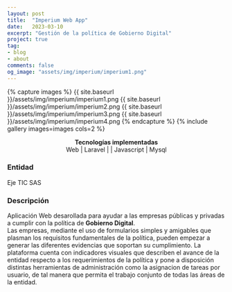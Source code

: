 ```yaml
---
layout: post
title:  "Imperium Web App"
date:   2023-03-10
excerpt: "Gestión de la política de Gobierno Digital"
project: true
tag:
- blog
- about
comments: false
og_image: "assets/img/imperium/imperium1.png"
--- 
```

    
{% capture images %}
  {{ site.baseurl }}/assets/img/imperium/imperium1.png
  {{ site.baseurl }}/assets/img/imperium/imperium2.png
  {{ site.baseurl }}/assets/img/imperium/imperium3.png
  {{ site.baseurl }}/assets/img/imperium/imperium4.png
{% endcapture %}
{% include gallery images=images cols=2 %}
<center>
  <div><b>Tecnologías implementadas</b></div>
    Web <span class="icon-skills web-global"></span> 
    | Laravel <span class="icon-skills laravel"></span>
    | <span class="icon-skills php"></span> 
    | Javascript <span class="icon-skills js-icon"></span> 
    | Mysql <span class="icon-skills mysql"></span> 
</center>

### Entidad
Eje TIC SAS

### Descripción

Aplicación Web desarollada para ayudar a las empresas públicas y privadas a cumplir con la política de <b>Gobierno Digital</b>.<br>
Las empresas, mediante el uso de formularios simples y amigables que plasman los requisitos fundamentales de la política, pueden empezar a generar las diferentes evidencias que soportan su cumplimiento. La plataforma cuenta con indicadores visuales que describen el avance de la entidad respecto a los requerimientos de la política y pone a disposición distintas herramientas de administración como la asignacion de tareas por usuario, de tal manera que permita el trabajo conjunto de todas las áreas de la entidad.